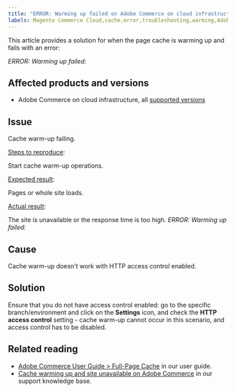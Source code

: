 ```yaml
---
title: "ERROR: Warming up failed on Adobe Commerce on cloud infrastructure"
labels: Magento Commerce Cloud,cache,error,troubleshooting,warming,Adobe Commerce,cloud infrastructure
---
```


This article provides a solution for when the page cache is warming up and fails with an error:

 *ERROR: Warming up failed: <website link>*

## Affected products and versions

* Adobe Commerce on cloud infrastructure, all [supported versions](https://magento.com/sites/default/files/magento-software-lifecycle-policy.pdf)

## Issue

Cache warm-up failing.

<ins>Steps to reproduce</ins>:

Start cache warm-up operations.

<ins>Expected result</ins>:

Pages or whole site loads.

<ins>Actual result</ins>:

The site is unavailable or the response time is too high. *ERROR: Warming up failed: <website link>*

## Cause

Cache warm-up doesn't work with HTTP access control enabled.

## Solution

Ensure that you do not have access control enabled: go to the specific branch/environment and click on the **Settings** icon, and check the **HTTP access control** setting - cache warm-up cannot occur in this scenario, and access control has to be disabled.

## Related reading

* [Adobe Commerce User Guide > Full-Page Cache](https://docs.magento.com/user-guide/system/cache-full-page.html) in our user guide.
* [Cache warming up and site unavailable on Adobe Commerce](https://support.magento.com/hc/en-us/articles/360051308371) in our support knowledge base.
